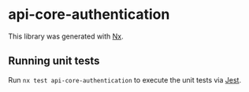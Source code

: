 # api-core-authentication

This library was generated with [Nx](https://nx.dev).

## Running unit tests

Run `nx test api-core-authentication` to execute the unit tests via [Jest](https://jestjs.io).
